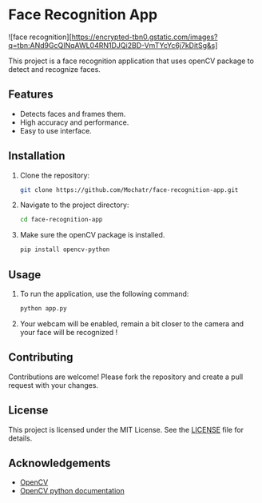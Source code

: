 # Face Recognition App

![face recognition][https://encrypted-tbn0.gstatic.com/images?q=tbn:ANd9GcQINqAWL04RN1DJQi2BD-VmTYcYc6j7kDitSg&s]

This project is a face recognition application that uses openCV package to detect and recognize faces.

## Features

- Detects faces and frames them.
- High accuracy and performance.
- Easy to use interface.

## Installation

1. Clone the repository:
    ```bash
    git clone https://github.com/Mochatr/face-recognition-app.git
    ```
2. Navigate to the project directory:
    ```bash
    cd face-recognition-app
    ```
3. Make sure the openCV package is installed.
    ```bash
    pip install opencv-python

## Usage

1. To run the application, use the following command:
    ```bash
    python app.py
    ```
2. Your webcam will be enabled, remain a bit closer to the camera and your face will be recognized !

## Contributing

Contributions are welcome! Please fork the repository and create a pull request with your changes.

## License

This project is licensed under the MIT License. See the [LICENSE](LICENSE) file for details.

## Acknowledgements

- [OpenCV](https://opencv.org/)
- [OpenCV python documentation](https://docs.opencv.org/4.x/d6/d00/tutorial_py_root.html)
